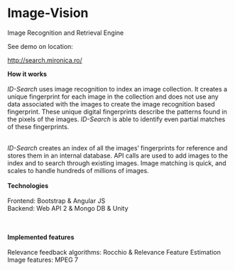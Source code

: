 # Image-Vision
Image Recognition and Retrieval Engine

See demo on location:

http://search.mironica.ro/

<strong>How it works</strong><br /><br />
<i>ID-Search</i> uses image recognition to index an image collection. It creates a unique fingerprint for each image in the collection and does not use any data associated with the images
to create the image recognition based fingerprint. These unique digital fingerprints describe the patterns found in the pixels of the images. <i>ID-Search</i> is able to identify even partial
matches of these fingerprints.

<br />  <i>ID-Search</i>  creates an index of all the images’ fingerprints for reference and stores them in an internal database.
API calls are used to add images to the index and to search through existing images.
Image matching is quick, and scales to handle hundreds of millions of images.
<br /><br />
<strong>Technologies</strong><br /><br />
Frontend: Bootstrap & Angular JS<br />
Backend: Web API 2 & Mongo DB & Unity

<br /><br />
<strong>Implemented features</strong><br /><br />
Relevance feedback algorithms: Rocchio & Relevance Feature Estimation<br />
Image features: MPEG 7 
<br />
<br />
 



